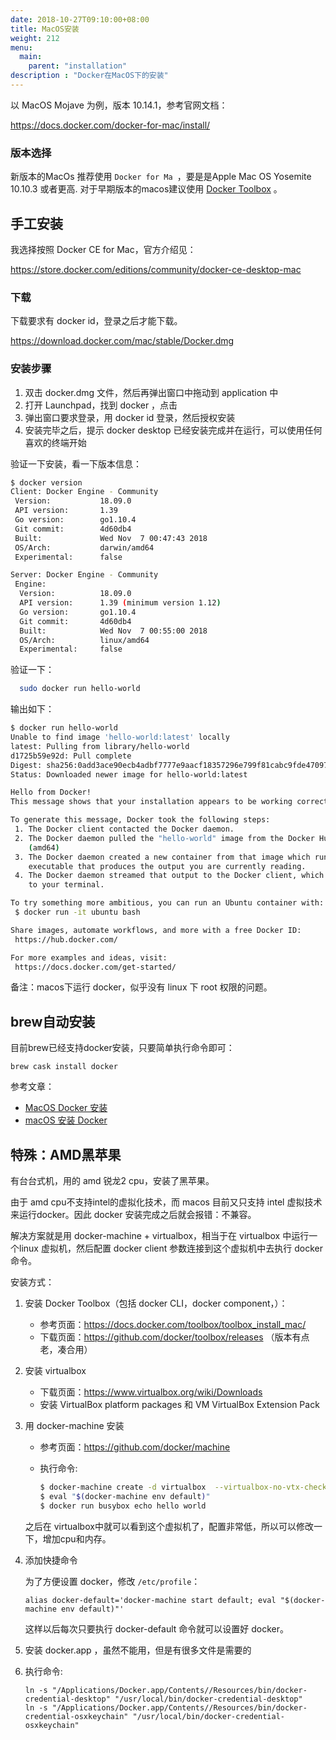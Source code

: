 ```yaml
---
date: 2018-10-27T09:10:00+08:00
title: MacOS安装
weight: 212
menu:
  main:
    parent: "installation"
description : "Docker在MacOS下的安装"
---
```


以 MacOS Mojave 为例，版本 10.14.1，参考官网文档：

https://docs.docker.com/docker-for-mac/install/

### 版本选择

新版本的MacOs 推荐使用 `Docker for Ma `，要是是Apple Mac OS Yosemite 10.10.3 或者更高. 对于早期版本的macos建议使用 [Docker Toolbox](https://docs.docker.com/toolbox/overview/) 。

## 手工安装

我选择按照 Docker CE for Mac，官方介绍见：

https://store.docker.com/editions/community/docker-ce-desktop-mac

### 下载

下载要求有 docker id，登录之后才能下载。

https://download.docker.com/mac/stable/Docker.dmg

### 安装步骤

1. 双击 docker.dmg 文件，然后再弹出窗口中拖动到 application 中
2. 打开 Launchpad，找到 docker ，点击
3. 弹出窗口要求登录，用 docker id 登录，然后授权安装
4. 安装完毕之后，提示 docker desktop 已经安装完成并在运行，可以使用任何喜欢的终端开始

验证一下安装，看一下版本信息：

```bash
$ docker version
Client: Docker Engine - Community
 Version:           18.09.0
 API version:       1.39
 Go version:        go1.10.4
 Git commit:        4d60db4
 Built:             Wed Nov  7 00:47:43 2018
 OS/Arch:           darwin/amd64
 Experimental:      false

Server: Docker Engine - Community
 Engine:
  Version:          18.09.0
  API version:      1.39 (minimum version 1.12)
  Go version:       go1.10.4
  Git commit:       4d60db4
  Built:            Wed Nov  7 00:55:00 2018
  OS/Arch:          linux/amd64
  Experimental:     false

```

验证一下：

```bash
  sudo docker run hello-world
```

输出如下：

```bash
$ docker run hello-world
Unable to find image 'hello-world:latest' locally
latest: Pulling from library/hello-world
d1725b59e92d: Pull complete 
Digest: sha256:0add3ace90ecb4adbf7777e9aacf18357296e799f81cabc9fde470971e499788
Status: Downloaded newer image for hello-world:latest

Hello from Docker!
This message shows that your installation appears to be working correctly.

To generate this message, Docker took the following steps:
 1. The Docker client contacted the Docker daemon.
 2. The Docker daemon pulled the "hello-world" image from the Docker Hub.
    (amd64)
 3. The Docker daemon created a new container from that image which runs the
    executable that produces the output you are currently reading.
 4. The Docker daemon streamed that output to the Docker client, which sent it
    to your terminal.

To try something more ambitious, you can run an Ubuntu container with:
 $ docker run -it ubuntu bash

Share images, automate workflows, and more with a free Docker ID:
 https://hub.docker.com/

For more examples and ideas, visit:
 https://docs.docker.com/get-started/
```

备注：macos下运行 docker，似乎没有 linux 下 root 权限的问题。

## brew自动安装

目前brew已经支持docker安装，只要简单执行命令即可：

```bach
brew cask install docker
```

参考文章：

- [MacOS Docker 安装](http://www.runoob.com/docker/macos-docker-install.html)
- [macOS 安装 Docker](https://yeasy.gitbooks.io/docker_practice/install/mac.html)

## 特殊：AMD黑苹果

有台台式机，用的 amd 锐龙2 cpu，安装了黑苹果。

由于 amd cpu不支持intel的虚拟化技术，而 macos 目前又只支持 intel 虚拟技术来运行docker。因此 docker 安装完成之后就会报错：不兼容。

解决方案就是用 docker-machine + virtualbox，相当于在 virtualbox 中运行一个linux 虚拟机，然后配置 docker client 参数连接到这个虚拟机中去执行 docker 命令。

安装方式：

1. 安装  Docker Toolbox（包括 docker CLI，docker component，）：

   - 参考页面：https://docs.docker.com/toolbox/toolbox_install_mac/
   - 下载页面：https://github.com/docker/toolbox/releases （版本有点老，凑合用）

2. 安装 virtualbox

   - 下载页面：https://www.virtualbox.org/wiki/Downloads
   - 安装 VirtualBox  platform packages 和 VM VirtualBox Extension Pack

3. 用 docker-machine 安装

   - 参考页面：https://github.com/docker/machine

   - 执行命令:

     ```bash
     $ docker-machine create -d virtualbox  --virtualbox-no-vtx-check default
     $ eval "$(docker-machine env default)"
     $ docker run busybox echo hello world
     ```
   之后在 virtualbox中就可以看到这个虚拟机了，配置非常低，所以可以修改一下，增加cpu和内存。

4. 添加快捷命令

   为了方便设置 docker，修改 `/etc/profile`：

   ```
   alias docker-default='docker-machine start default; eval "$(docker-machine env default)"'
   ```

   这样以后每次只要执行 docker-default 命令就可以设置好 docker。

5. 安装 docker.app ，虽然不能用，但是有很多文件是需要的

6. 执行命令:

   ```
   ln -s "/Applications/Docker.app/Contents//Resources/bin/docker-credential-desktop" "/usr/local/bin/docker-credential-desktop"
   ln -s "/Applications/Docker.app/Contents//Resources/bin/docker-credential-osxkeychain" "/usr/local/bin/docker-credential-osxkeychain"
   ```

   